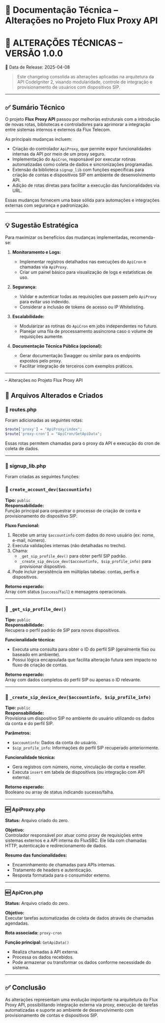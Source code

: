 
# 📄 Documentação Técnica – Alterações no Projeto Flux Proxy API

# 📘 ALTERAÇÕES TÉCNICAS – VERSÃO 1.0.0
📅 Data de Release: 2025-04-08

> Este changelog consolida as alterações aplicadas na arquitetura da API CodeIgniter 2, visando modularidade, controle de integração e provisionamento de usuários com dispositivos SIP.

---

## ✅ Sumário Técnico

O projeto **Flux Proxy API** passou por melhorias estruturais com a introdução de novas rotas, bibliotecas e controladores para aprimorar a integração entre sistemas internos e externos da Flux Telecom.

As principais mudanças incluem:

- Criação do controlador `ApiProxy`, que permite expor funcionalidades internas da API por meio de um proxy seguro.
- Implementação do `ApiCron`, responsável por executar rotinas automatizadas como coleta de dados e sincronizações programadas.
- Extensão da biblioteca `signup_lib` com funções específicas para criação de contas e dispositivos SIP em ambiente de desenvolvimento API.
- Adição de rotas diretas para facilitar a execução das funcionalidades via URL.

Essas mudanças fornecem uma base sólida para automações e integrações externas com segurança e padronização.

---

## 💡 Sugestão Estratégica

Para maximizar os benefícios das mudanças implementadas, recomenda-se:

1. **Monitoramento e Logs:**
   - Implementar registros detalhados nas execuções do `ApiCron` e chamadas via `ApiProxy`.
   - Criar um painel básico para visualização de logs e estatísticas de uso.

2. **Segurança:**
   - Validar e autenticar todas as requisições que passem pelo `ApiProxy` para evitar uso indevido.
   - Considerar a inclusão de tokens de acesso ou IP Whitelisting.

3. **Escalabilidade:**
   - Modularizar as rotinas do `ApiCron` em jobs independentes no futuro.
   - Planejar uma fila de processamento assíncrona caso o volume de requisições aumente.

4. **Documentação Técnica Pública (opcional):**
   - Gerar documentação Swagger ou similar para os endpoints expostos pelo proxy.
   - Facilitar integração de terceiros com exemplos práticos.

---

 – Alterações no Projeto Flux Proxy API

## 📁 Arquivos Alterados e Criados

### 🧩 routes.php

Foram adicionadas as seguintes rotas:
```php
$route['proxy'] = "ApiProxy/index";
$route['proxy-cron'] = "ApiCron/GetApiData";
```
Essas rotas permitem chamadas para o proxy da API e execução do cron de coleta de dados.

---

### 🧩 signup_lib.php

Foram criadas as seguintes funções:


### 🔹 `create_account_dev($accountinfo)`
**Tipo:** `public`  
**Responsabilidade:**  
Função principal para orquestrar o processo de criação de conta e provisionamento do dispositivo SIP.

**Fluxo Funcional:**
1. Recebe um array `$accountinfo` com dados do novo usuário (ex: nome, e-mail, número).
2. Executa validações internas (não detalhadas no trecho).
3. Chama:
   - `_get_sip_profile_dev()` para obter perfil SIP padrão.
   - `_create_sip_device_dev($accountinfo, $sip_profile_info)` para provisionar dispositivo.
4. Pode incluir persistência em múltiplas tabelas: contas, perfis e dispositivos.

**Retorno esperado:**  
Array com status (`success`/`fail`) e mensagens operacionais.

---

### 🔹 `_get_sip_profile_dev()`
**Tipo:** `public`  
**Responsabilidade:**  
Recupera o perfil padrão de SIP para novos dispositivos.

**Funcionalidade técnica:**
- Executa uma consulta para obter o ID do perfil SIP (geralmente fixo ou baseado em ambiente).
- Possui lógica encapsulada que facilita alteração futura sem impacto no fluxo de criação de contas.

**Retorno esperado:**  
Array com dados completos do perfil SIP ou apenas o ID relevante.

---

### 🔹 `_create_sip_device_dev($accountinfo, $sip_profile_info)`
**Tipo:** `public`  
**Responsabilidade:**  
Provisiona um dispositivo SIP no ambiente do usuário utilizando os dados da conta e do perfil SIP.

**Parâmetros:**
- `$accountinfo`: Dados da conta do usuário.
- `$sip_profile_info`: Informações do perfil SIP recuperado anteriormente.

**Funcionalidade técnica:**
- Gera registros com número, nome, vinculação de conta e reseller.
- Executa `insert` em tabela de dispositivos (ou integração com API externa).

**Retorno esperado:**  
Booleano ou array de status indicando sucesso/falha.

---

### 🆕 ApiProxy.php

**Status:** Arquivo criado do zero.

**Objetivo:**  
Controlador responsável por atuar como proxy de requisições entre sistemas externos e a API interna do FluxSBC. Ele lida com chamadas HTTP, autenticação e redirecionamento de dados.

**Resumo das funcionalidades:**  
- Encaminhamento de chamadas para APIs internas.
- Tratamento de headers e autenticação.
- Resposta formatada para o consumidor externo.

---

### 🆕 ApiCron.php

**Status:** Arquivo criado do zero.

**Objetivo:**  
Executar tarefas automatizadas de coleta de dados através de chamadas agendadas.

**Rota associada:** `proxy-cron`

**Função principal:** `GetApiData()`
- Realiza chamadas à API externa.
- Processa os dados recebidos.
- Pode armazenar ou transformar os dados conforme necessidade do sistema.

---

## ✅ Conclusão

As alterações representam uma evolução importante na arquitetura do Flux Proxy API, possibilitando integração externa via proxy, execução de tarefas automatizadas e suporte ao ambiente de desenvolvimento com provisionamento de contas e dispositivos SIP.
